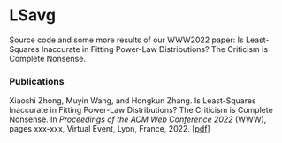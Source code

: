 # LSavg
Source code and some more results of our WWW2022 paper: Is Least-Squares Inaccurate in Fitting Power-Law Distributions? The Criticism is Complete Nonsense.

### Publications
Xiaoshi Zhong, Muyin Wang, and Hongkun Zhang. Is Least-Squares Inaccurate in Fitting Power-Law Distributions? The Criticism is Complete Nonsense. In *Proceedings of the ACM Web Conference 2022* (WWW), pages xxx-xxx, Virtual Event, Lyon, France, 2022. [[pdf](https://xszhong.github.io/publications/LSavg-WWW2022-ZhongEtal.pdf)] 
